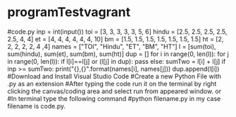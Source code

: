 # programTestvagrant
#code.py
inp = int(input())
toi = [3, 3, 3, 3, 3, 5, 6]
hindu = [2.5, 2.5, 2.5, 2.5, 2.5, 4, 4]
et = [4, 4, 4, 4, 4, 4, 10]
bm = [1.5, 1.5, 1.5, 1.5, 1.5, 1.5, 1.5]
ht = [2, 2, 2, 2, 2, 4 ,4]
names = ["TOI", "Hindu", "ET", "BM", "HT"]
l = [sum(toi), sum(hindu), sum(et), sum(bm), sum(ht)]
dup = []
for i in range(0, len(l)):
    for j in range(0, len(l)):
        if l[i]==l[j] or (l[j] in dup):
            pass
        else:
            sumTwo = l[i] + l[j]
            if inp >= sumTwo:
                print("{},{}".format(names[i], names[j]))
                dup.append(l[i])
 #Download and Install Visual Studio Code
 #Create a new Python File with .py as an extension
 #After typing the code run it on the terminal by right clicking the canvas/coding area and select run from appeared window. or
 #In terminal type the following command
 #python filename.py in my case filename is code.py.
 
